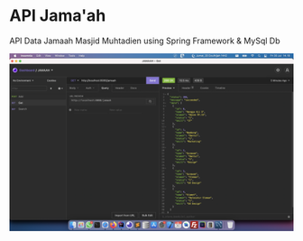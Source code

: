 # API Jama'ah
API Data Jamaah Masjid Muhtadien using Spring Framework & MySql Db

<img width="650" src="https://raw.githubusercontent.com/hangga/apijamaah/main/Screen%20Shot%202021-07-30%20at%2014.18.38.png"/>


